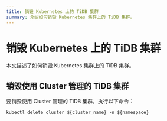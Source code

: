 ```yaml
---
title: 销毁 Kubernetes 上的 TiDB 集群
summary: 介绍如何销毁 Kubernetes 集群上的 TiDB 集群。
---
```


# 销毁 Kubernetes 上的 TiDB 集群

本文描述了如何销毁 Kubernetes 集群上的 TiDB 集群。

## 销毁使用 Cluster 管理的 TiDB 集群

要销毁使用 Cluster 管理的 TiDB 集群，执行以下命令：

```shell
kubectl delete cluster ${cluster_name} -n ${namespace}
```
